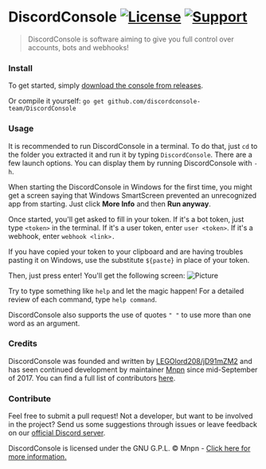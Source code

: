 # DiscordConsole [![License](https://img.shields.io/badge/license-GPL-blue.svg?style=flat-square)](https://github.com/discordconsole-team/DiscordConsole/blob/master/LICENSE) [![Support](https://img.shields.io/badge/Discord-Support%20guild-6C88EE.svg?style=flat-square)](https://discord.gg/xvQV8bT)

> DiscordConsole is software aiming to give you full control over
> accounts, bots and webhooks!

### Install

To get started, simply [download the console from
releases](https://github.com/discordconsole-team/DiscordConsole/releases).

Or compile it yourself: `go get
github.com/discordconsole-team/DiscordConsole`

### Usage

It is recommended to run DiscordConsole in a terminal. To do that,
just `cd` to the folder you extracted it and run it by typing
`DiscordConsole`. There are a few launch options. You can display them
by running DiscordConsole with `-h`.

When starting the DiscordConsole in Windows for the first time, you
might get a screen saying that Windows SmartScreen prevented an
unrecognized app from starting. Just click **More Info** and then
**Run anyway**.

Once started, you'll get asked to fill in your token. If it's a bot
token, just type `<token>` in the terminal. If it's a user token,
enter `user <token>`. If it's a webhook, enter `webhook <link>.`

If you have copied your token to your clipboard and are having troubles
pasting it on Windows, use the substitute `${paste}` in place of your token.

Then, just press enter! You'll get the following screen:
![Picture](https://i.imgur.com/tnurMPA.png)

Try to type something like `help` and let the magic happen! For a
detailed review of each command, type `help command`.

DiscordConsole also supports the use of quotes `" "` to use more than one word as an argument.

### Credits

DiscordConsole was founded and written by
[LEGOlord208/jD91mZM2](https://github.com/jD91mZM2) and has seen
continued development by maintainer [Mnpn](https://github.com/Mnpn03)
since mid-September of 2017. You can find a full list of contributors
[here](https://github.com/discordconsole-team/DiscordConsole/graphs/contributors).

### Contribute

Feel free to submit a pull request! Not a developer, but want to be
involved in the project? Send us some suggestions through issues or
leave feedback on our [official Discord
server](https://discord.gg/xvQV8bT).

DiscordConsole is licensed under the GNU G.P.L. © Mnpn - [Click here for more
information.](https://github.com/discordconsole-team/DiscordConsole/blob/master/LICENSE)
